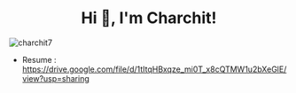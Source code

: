 <h1 align="center">Hi 👋, I'm Charchit!</h1>

<p align="left"> <img src="https://komarev.com/ghpvc/?username=charchit7&label=Profile%20views&color=0e75b6&style=flat" alt="charchit7" /> </p>

- Resume : https://drive.google.com/file/d/1tItqHBxqze_mi0T_x8cQTMW1u2bXeGlE/view?usp=sharing


